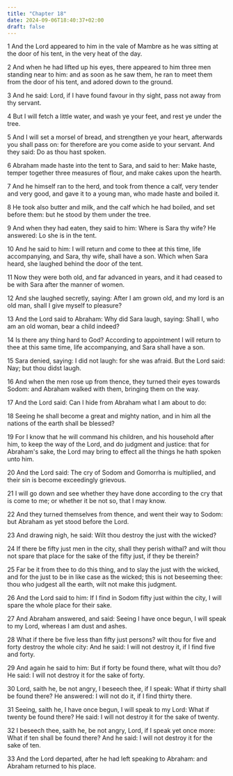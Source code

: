 ```yaml
---
title: "Chapter 18"
date: 2024-09-06T18:40:37+02:00
draft: false
---
```




1 And the Lord appeared to him in the vale of Mambre as he was sitting at the door of his tent, in the very heat of the day.

2 And when he had lifted up his eyes, there appeared to him three men standing near to him: and as soon as he saw them, he ran to meet them from the door of his tent, and adored down to the ground.

3 And he said: Lord, if I have found favour in thy sight, pass not away from thy servant.

4 But I will fetch a little water, and wash ye your feet, and rest ye under the tree.

5 And I will set a morsel of bread, and strengthen ye your heart, afterwards you shall pass on: for therefore are you come aside to your servant. And they said: Do as thou hast spoken.

6 Abraham made haste into the tent to Sara, and said to her: Make haste, temper together three measures of flour, and make cakes upon the hearth.

7 And he himself ran to the herd, and took from thence a calf, very tender and very good, and gave it to a young man, who made haste and boiled it.

8 He took also butter and milk, and the calf which he had boiled, and set before them: but he stood by them under the tree.

9 And when they had eaten, they said to him: Where is Sara thy wife? He answered: Lo she is in the tent.

10 And he said to him: I will return and come to thee at this time, life accompanying, and Sara, thy wife, shall have a son. Which when Sara heard, she laughed behind the door of the tent.

11 Now they were both old, and far advanced in years, and it had ceased to be with Sara after the manner of women.

12 And she laughed secretly, saying: After I am grown old, and my lord is an old man, shall I give myself to pleasure?

13 And the Lord said to Abraham: Why did Sara laugh, saying: Shall I, who am an old woman, bear a child indeed?

14 Is there any thing hard to God? According to appointment I will return to thee at this same time, life accompanying, and Sara shall have a son.

15 Sara denied, saying: I did not laugh: for she was afraid. But the Lord said: Nay; but thou didst laugh.

16 And when the men rose up from thence, they turned their eyes towards Sodom: and Abraham walked with them, bringing them on the way.

17 And the Lord said: Can I hide from Abraham what I am about to do:

18 Seeing he shall become a great and mighty nation, and in him all the nations of the earth shall be blessed?

19 For I know that he will command his children, and his household after him, to keep the way of the Lord, and do judgment and justice: that for Abraham's sake, the Lord may bring to effect all the things he hath spoken unto him.

20 And the Lord said: The cry of Sodom and Gomorrha is multiplied, and their sin is become exceedingly grievous.

21 I will go down and see whether they have done according to the cry that is come to me; or whether it be not so, that I may know.

22 And they turned themselves from thence, and went their way to Sodom: but Abraham as yet stood before the Lord.

23 And drawing nigh, he said: Wilt thou destroy the just with the wicked?

24 If there be fifty just men in the city, shall they perish withal? and wilt thou not spare that place for the sake of the fifty just, if they be therein?

25 Far be it from thee to do this thing, and to slay the just with the wicked, and for the just to be in like case as the wicked; this is not beseeming thee: thou who judgest all the earth, wilt not make this judgment.

26 And the Lord said to him: If I find in Sodom fifty just within the city, I will spare the whole place for their sake.

27 And Abraham answered, and said: Seeing I have once begun, I will speak to my Lord, whereas I am dust and ashes.

28 What if there be five less than fifty just persons? wilt thou for five and forty destroy the whole city: And he said: I will not destroy it, if I find five and forty.

29 And again he said to him: But if forty be found there, what wilt thou do? He said: I will not destroy it for the sake of forty.

30 Lord, saith he, be not angry, I beseech thee, if I speak: What if thirty shall be found there? He answered: I will not do it, if I find thirty there.

31 Seeing, saith he, I have once begun, I will speak to my Lord: What if twenty be found there? He said: I will not destroy it for the sake of twenty.

32 I beseech thee, saith he, be not angry, Lord, if I speak yet once more: What if ten shall be found there? And he said: I will not destroy it for the sake of ten.

33 And the Lord departed, after he had left speaking to Abraham: and Abraham returned to his place.

